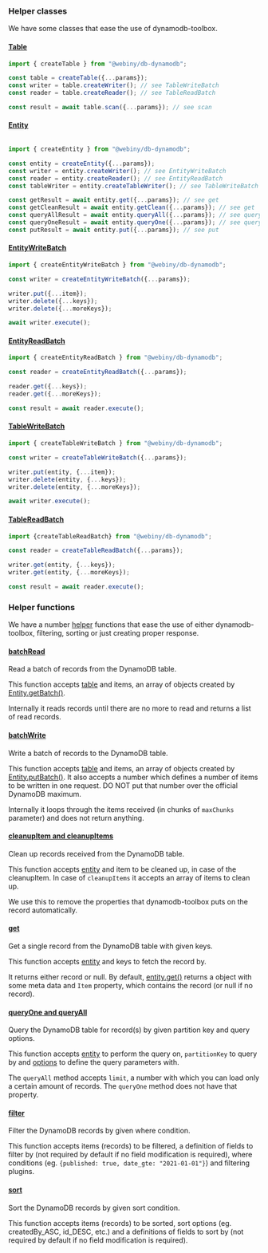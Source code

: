 ### Helper classes
We have some classes that ease the use of dynamodb-toolbox.

#### [Table](./src/utils/table/Table.ts)
```typescript
import { createTable } from "@webiny/db-dynamodb";

const table = createTable({...params});
const writer = table.createWriter(); // see TableWriteBatch
const reader = table.createReader(); // see TableReadBatch

const result = await table.scan({...params}); // see scan
```

#### [Entity](./src/utils/entity/Entity.ts)
```typescript

import { createEntity } from "@webiny/db-dynamodb";

const entity = createEntity({...params});
const writer = entity.createWriter(); // see EntityWriteBatch
const reader = entity.createReader(); // see EntityReadBatch
const tableWriter = entity.createTableWriter(); // see TableWriteBatch

const getResult = await entity.get({...params}); // see get
const getCleanResult = await entity.getClean({...params}); // see get
const queryAllResult = await entity.queryAll({...params}); // see queryAllClean
const queryOneResult = await entity.queryOne({...params}); // see queryOneClean
const putResult = await entity.put({...params}); // see put

```

#### [EntityWriteBatch](./src/utils/entity/EntityWriteBatch.ts)
```typescript
import { createEntityWriteBatch } from "@webiny/db-dynamodb";

const writer = createEntityWriteBatch({...params});

writer.put({...item});
writer.delete({...keys});
writer.delete({...moreKeys});

await writer.execute();
```

#### [EntityReadBatch](./src/utils/entity/EntityReadBatch.ts)
```typescript
import { createEntityReadBatch } from "@webiny/db-dynamodb";

const reader = createEntityReadBatch({...params});

reader.get({...keys});
reader.get({...moreKeys});

const result = await reader.execute();
```
#### [TableWriteBatch](./src/utils/table/TableWriteBatch.ts)
```typescript
import { createTableWriteBatch } from "@webiny/db-dynamodb";

const writer = createTableWriteBatch({...params});

writer.put(entity, {...item});
writer.delete(entity, {...keys});
writer.delete(entity, {...moreKeys});

await writer.execute();
```
#### [TableReadBatch](./src/utils/table/TableReadBatch.ts)
```typescript
import {createTableReadBatch} from "@webiny/db-dynamodb";

const reader = createTableReadBatch({...params});

writer.get(entity, {...keys});
writer.get(entity, {...moreKeys});

const result = await reader.execute();
```



### Helper functions
We have a number [helper](./src/utils) functions that ease the use of either dynamodb-toolbox, filtering, sorting or just creating proper response.

#### [batchRead](./src/utils/batchRead.ts)
Read a batch of records from the DynamoDB table.

This function accepts [table](https://github.com/jeremydaly/dynamodb-toolbox/blob/main/src/classes/Table.ts) and items, an array of objects created by [Entity.getBatch()](https://github.com/jeremydaly/dynamodb-toolbox/blob/main/src/classes/Entity.ts#L313).

Internally it reads records until there are no more to read and returns a list of read records.

#### [batchWrite](./src/utils/batchWrite.ts)
Write a batch of records to the DynamoDB table.

This function accepts [table](https://github.com/jeremydaly/dynamodb-toolbox/blob/main/src/classes/Table.ts) and items, an array of objects created by [Entity.putBatch()](https://github.com/jeremydaly/dynamodb-toolbox/blob/main/src/classes/Entity.ts#L989).
It also accepts a number which defines a number of items to be written in one request. DO NOT put that number over the official DynamoDB maximum.

Internally it loops through the items received (in chunks of `maxChunks` parameter) and does not return anything.


#### [cleanupItem and cleanupItems](./src/utils/cleanup.ts)
Clean up records received from the DynamoDB table.

This function accepts [entity](https://github.com/jeremydaly/dynamodb-toolbox/blob/main/src/classes/Entity.ts) and item to be cleaned up, in case of the cleanupItem.
In case of `cleanupItems` it accepts an array of items to clean up.

We use this to remove the properties that dynamodb-toolbox puts on the record automatically.

#### [get](./src/utils/get.ts)
Get a single record from the DynamoDB table with given keys.

This function accepts [entity](https://github.com/jeremydaly/dynamodb-toolbox/blob/main/src/classes/Entity.ts) and keys to fetch the record by.

It returns either record or null. By default, [entity.get()](https://github.com/jeremydaly/dynamodb-toolbox/blob/main/src/classes/Entity.ts#L281) returns a object with some meta data and `Item` property, which contains the record (or null if no record).

#### [queryOne and queryAll](./src/utils/query.ts)
Query the DynamoDB table for record(s) by given partition key and query options.

This function accepts [entity](https://github.com/jeremydaly/dynamodb-toolbox/blob/main/src/classes/Entity.ts) to perform the query on, `partitionKey` to query by and [options](https://github.com/jeremydaly/dynamodb-toolbox/blob/main/src/classes/Table.ts#L65) to define the query parameters with.

The `queryAll` method accepts `limit`, a number with which you can load only a certain amount of records. The `queryOne` method does not have that property.

#### [filter](./src/utils/filter.ts)
Filter the DynamoDB records by given where condition.

This function accepts items (records) to be filtered, a definition of fields to filter by (not required by default if no field modification is required), where conditions (eg. `{published: true, date_gte: "2021-01-01"}`) and filtering plugins.

#### [sort](./src/utils/sort.ts)
Sort the DynamoDB records by given sort condition.

This function accepts items (records) to be sorted, sort options (eg. createdBy_ASC, id_DESC, etc.) and a definitions of fields to sort by (not required by default if no field modification is required).